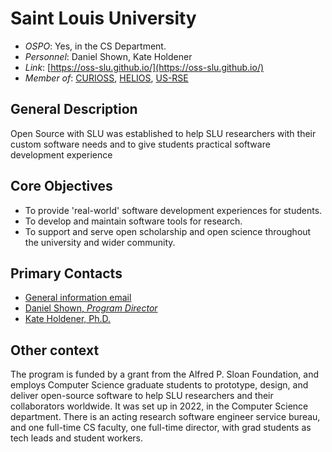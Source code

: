 # Saint Louis University

- *OSPO*: Yes, in the CS Department.
- *Personnel*: Daniel Shown, Kate Holdener
- *Link*: [https://oss-slu.github.io/](https://oss-slu.github.io/)
- *Member of*: [CURIOSS](https://curioss.org/), [HELIOS](https://www.heliosopen.org/members), [US-RSE](https://us-rse.org/)

## General Description

Open Source with SLU was established to help SLU researchers with their custom software needs and to give students practical software development experience

## Core Objectives

- To provide 'real-world' software development experiences for students.
- To develop and maintain software tools for research.
- To support and serve open scholarship and open science throughout the university and wider community.

## Primary Contacts

- [General information email](mailto:oss@slu.edu)
- [Daniel Shown, *Program Director*](https://oss-slu.github.io/docs/about)
- [Kate Holdener, Ph.D.](https://oss-slu.github.io/docs/about)

## Other context

The program is funded by a grant from the Alfred P. Sloan Foundation, and employs Computer Science graduate students to prototype, design, and deliver open-source software to help SLU researchers and their collaborators worldwide. It was set up in 2022, in the Computer Science department. There is an acting research software engineer service bureau, and one full-time CS faculty, one full-time director, with grad students as tech leads and student workers.
